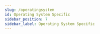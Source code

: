 ```yaml
---
slug: /operatingsystem
id: Operating System Specific
sidebar_position: 7
sidebar_label: Operating System Specific
---
```

